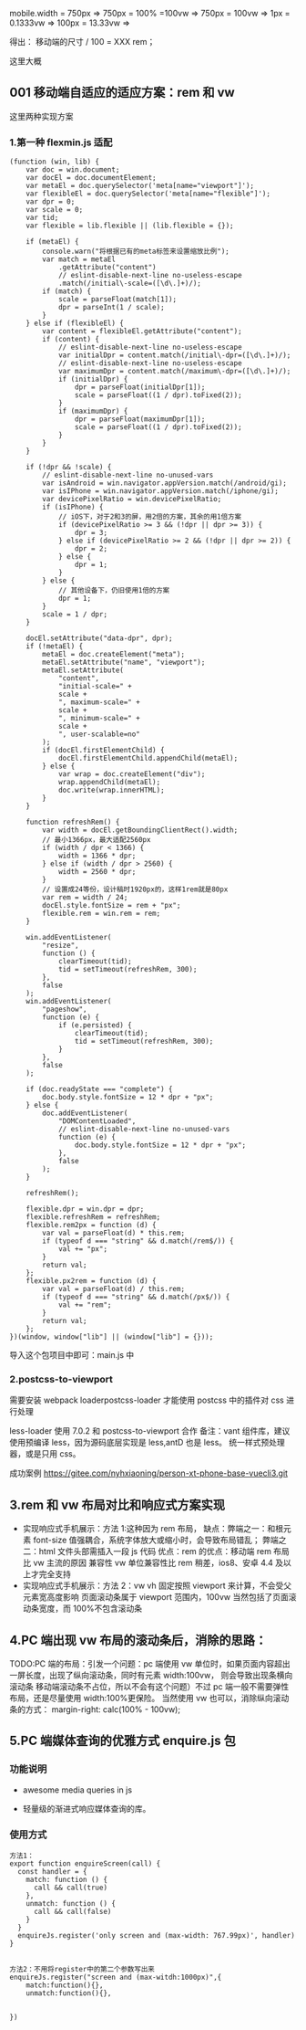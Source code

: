 

mobile.width = 750px => 750px = 100% =100vw => 750px = 100vw
=> 1px = 0.1333vw =>
100px = 13.33vw =>

得出：
移动端的尺寸 / 100 = XXX rem；

这里大概

## 001 移动端自适应的适应方案：rem 和 vw

这里两种实现方案

### 1.第一种 flexmin.js 适配

```
(function (win, lib) {
    var doc = win.document;
    var docEl = doc.documentElement;
    var metaEl = doc.querySelector('meta[name="viewport"]');
    var flexibleEl = doc.querySelector('meta[name="flexible"]');
    var dpr = 0;
    var scale = 0;
    var tid;
    var flexible = lib.flexible || (lib.flexible = {});

    if (metaEl) {
        console.warn("将根据已有的meta标签来设置缩放比例");
        var match = metaEl
            .getAttribute("content")
            // eslint-disable-next-line no-useless-escape
            .match(/initial\-scale=([\d\.]+)/);
        if (match) {
            scale = parseFloat(match[1]);
            dpr = parseInt(1 / scale);
        }
    } else if (flexibleEl) {
        var content = flexibleEl.getAttribute("content");
        if (content) {
            // eslint-disable-next-line no-useless-escape
            var initialDpr = content.match(/initial\-dpr=([\d\.]+)/);
            // eslint-disable-next-line no-useless-escape
            var maximumDpr = content.match(/maximum\-dpr=([\d\.]+)/);
            if (initialDpr) {
                dpr = parseFloat(initialDpr[1]);
                scale = parseFloat((1 / dpr).toFixed(2));
            }
            if (maximumDpr) {
                dpr = parseFloat(maximumDpr[1]);
                scale = parseFloat((1 / dpr).toFixed(2));
            }
        }
    }

    if (!dpr && !scale) {
        // eslint-disable-next-line no-unused-vars
        var isAndroid = win.navigator.appVersion.match(/android/gi);
        var isIPhone = win.navigator.appVersion.match(/iphone/gi);
        var devicePixelRatio = win.devicePixelRatio;
        if (isIPhone) {
            // iOS下，对于2和3的屏，用2倍的方案，其余的用1倍方案
            if (devicePixelRatio >= 3 && (!dpr || dpr >= 3)) {
                dpr = 3;
            } else if (devicePixelRatio >= 2 && (!dpr || dpr >= 2)) {
                dpr = 2;
            } else {
                dpr = 1;
            }
        } else {
            // 其他设备下，仍旧使用1倍的方案
            dpr = 1;
        }
        scale = 1 / dpr;
    }

    docEl.setAttribute("data-dpr", dpr);
    if (!metaEl) {
        metaEl = doc.createElement("meta");
        metaEl.setAttribute("name", "viewport");
        metaEl.setAttribute(
            "content",
            "initial-scale=" +
            scale +
            ", maximum-scale=" +
            scale +
            ", minimum-scale=" +
            scale +
            ", user-scalable=no"
        );
        if (docEl.firstElementChild) {
            docEl.firstElementChild.appendChild(metaEl);
        } else {
            var wrap = doc.createElement("div");
            wrap.appendChild(metaEl);
            doc.write(wrap.innerHTML);
        }
    }

    function refreshRem() {
        var width = docEl.getBoundingClientRect().width;
        // 最小1366px，最大适配2560px
        if (width / dpr < 1366) {
            width = 1366 * dpr;
        } else if (width / dpr > 2560) {
            width = 2560 * dpr;
        }
        // 设置成24等份，设计稿时1920px的，这样1rem就是80px
        var rem = width / 24;
        docEl.style.fontSize = rem + "px";
        flexible.rem = win.rem = rem;
    }

    win.addEventListener(
        "resize",
        function () {
            clearTimeout(tid);
            tid = setTimeout(refreshRem, 300);
        },
        false
    );
    win.addEventListener(
        "pageshow",
        function (e) {
            if (e.persisted) {
                clearTimeout(tid);
                tid = setTimeout(refreshRem, 300);
            }
        },
        false
    );

    if (doc.readyState === "complete") {
        doc.body.style.fontSize = 12 * dpr + "px";
    } else {
        doc.addEventListener(
            "DOMContentLoaded",
            // eslint-disable-next-line no-unused-vars
            function (e) {
                doc.body.style.fontSize = 12 * dpr + "px";
            },
            false
        );
    }

    refreshRem();

    flexible.dpr = win.dpr = dpr;
    flexible.refreshRem = refreshRem;
    flexible.rem2px = function (d) {
        var val = parseFloat(d) * this.rem;
        if (typeof d === "string" && d.match(/rem$/)) {
            val += "px";
        }
        return val;
    };
    flexible.px2rem = function (d) {
        var val = parseFloat(d) / this.rem;
        if (typeof d === "string" && d.match(/px$/)) {
            val += "rem";
        }
        return val;
    };
})(window, window["lib"] || (window["lib"] = {}));
```

导入这个包项目中即可：main.js 中

### 2.postcss-to-viewport

需要安装 webpack loaderpostcss-loader 才能使用 postcss 中的插件对 css 进行处理

less-loader 使用 7.0.2 和 postcss-to-viewport 合作
备注：vant 组件库，建议使用预编译 less，因为源码底层实现是 less,antD 也是 less。
统一样式预处理器，或是只用 css。

成功案例
https://gitee.com/nyhxiaoning/person-xt-phone-base-vuecli3.git

## 3.rem 和 vw 布局对比和响应式方案实现

- 实现响应式手机展示：方法 1:这种因为 rem 布局，
  缺点：弊端之一：和根元素 font-size 值强耦合，系统字体放大或缩小时，会导致布局错乱；
  弊端之二：html 文件头部需插入一段 js 代码
  优点：rem 的优点：移动端 rem 布局比 vw 主流的原因 兼容性
  vw 单位兼容性比 rem 稍差，ios8、安卓 4.4 及以上才完全支持
- 实现响应式手机展示：方法 2：vw vh 固定按照 viewport 来计算，不会受父元素宽高度影响
  页面滚动条属于 viewport 范围内，100vw 当然包括了页面滚动条宽度，而 100%不包含滚动条

## 4.PC 端出现 vw 布局的滚动条后，消除的思路：

TODO:PC 端的布局：引发一个问题：pc 端使用 vw 单位时，如果页面内容超出一屏长度，出现了纵向滚动条，同时有元素 width:100vw， 则会导致出现条横向滚动条
移动端滚动条不占位，所以不会有这个问题）不过 pc 端一般不需要弹性布局，还是尽量使用 width:100%更保险。
当然使用 vw 也可以，消除纵向滚动条的方式： margin-right: calc(100% - 100vw);

## 5.PC 端媒体查询的优雅方式 enquire.js 包

### 功能说明

- awesome media queries in js

- 轻量级的渐进式响应媒体查询的库。

### 使用方式

```
方法1：
export function enquireScreen(call) {
  const handler = {
    match: function () {
      call && call(true)
    },
    unmatch: function () {
      call && call(false)
    }
  }
  enquireJs.register('only screen and (max-width: 767.99px)', handler)
}


方法2：不用将register中的第二个参数写出来
enquireJs.register("screen and (max-witdh:1000px)",{
	match:function(){},
	unmatch:function(){},


})
```
